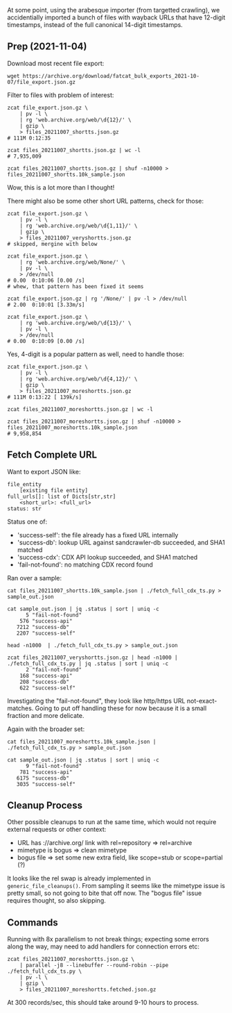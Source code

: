 
At some point, using the arabesque importer (from targetted crawling), we
accidentially imported a bunch of files with wayback URLs that have 12-digit
timestamps, instead of the full canonical 14-digit timestamps.


## Prep (2021-11-04)

Download most recent file export:

    wget https://archive.org/download/fatcat_bulk_exports_2021-10-07/file_export.json.gz

Filter to files with problem of interest:

    zcat file_export.json.gz \
        | pv -l \
        | rg 'web.archive.org/web/\d{12}/' \
        | gzip \
        > files_20211007_shortts.json.gz
    # 111M 0:12:35

    zcat files_20211007_shortts.json.gz | wc -l
    # 7,935,009

    zcat files_20211007_shortts.json.gz | shuf -n10000 > files_20211007_shortts.10k_sample.json

Wow, this is a lot more than I thought!

There might also be some other short URL patterns, check for those:

    zcat file_export.json.gz \
        | pv -l \
        | rg 'web.archive.org/web/\d{1,11}/' \
        | gzip \
        > files_20211007_veryshortts.json.gz
    # skipped, mergine with below

    zcat file_export.json.gz \
        | rg 'web.archive.org/web/None/' \
        | pv -l \
        > /dev/null
    # 0.00  0:10:06 [0.00 /s]
    # whew, that pattern has been fixed it seems

    zcat file_export.json.gz | rg '/None/' | pv -l > /dev/null
    # 2.00  0:10:01 [3.33m/s]

    zcat file_export.json.gz \
        | rg 'web.archive.org/web/\d{13}/' \
        | pv -l \
        > /dev/null
    # 0.00  0:10:09 [0.00 /s]

Yes, 4-digit is a popular pattern as well, need to handle those:

    zcat file_export.json.gz \
        | pv -l \
        | rg 'web.archive.org/web/\d{4,12}/' \
        | gzip \
        > files_20211007_moreshortts.json.gz
    # 111M 0:13:22 [ 139k/s]

    zcat files_20211007_moreshortts.json.gz | wc -l

    zcat files_20211007_moreshortts.json.gz | shuf -n10000 > files_20211007_moreshortts.10k_sample.json
    # 9,958,854

## Fetch Complete URL

Want to export JSON like:

    file_entity
        [existing file entity]
    full_urls[]: list of Dicts[str,str]
        <short_url>: <full_url>
    status: str

Status one of:

- 'success-self': the file already has a fixed URL internally
- 'success-db': lookup URL against sandcrawler-db succeeded, and SHA1 matched
- 'success-cdx': CDX API lookup succeeded, and SHA1 matched
- 'fail-not-found': no matching CDX record found

Ran over a sample:

    cat files_20211007_shortts.10k_sample.json | ./fetch_full_cdx_ts.py > sample_out.json

    cat sample_out.json | jq .status | sort | uniq -c
          5 "fail-not-found"
        576 "success-api"
       7212 "success-db"
       2207 "success-self"

    head -n1000  | ./fetch_full_cdx_ts.py > sample_out.json

    zcat files_20211007_veryshortts.json.gz | head -n1000 | ./fetch_full_cdx_ts.py | jq .status | sort | uniq -c
          2 "fail-not-found"
        168 "success-api"
        208 "success-db"
        622 "success-self"

Investigating the "fail-not-found", they look like http/https URL
not-exact-matches. Going to put off handling these for now because it is a
small fraction and more delicate.

Again with the broader set:

    cat files_20211007_moreshortts.10k_sample.json | ./fetch_full_cdx_ts.py > sample_out.json

    cat sample_out.json | jq .status | sort | uniq -c
          9 "fail-not-found"
        781 "success-api"
       6175 "success-db"
       3035 "success-self"


## Cleanup Process

Other possible cleanups to run at the same time, which would not require
external requests or other context:

- URL has ://archive.org/ link with rel=repository => rel=archive
- mimetype is bogus => clean mimetype
- bogus file => set some new extra field, like scope=stub or scope=partial (?)

It looks like the rel swap is already implemented in `generic_file_cleanups()`.
From sampling it seems like the mimetype issue is pretty small, so not going to
bite that off now. The "bogus file" issue requires thought, so also skipping.

## Commands

Running with 8x parallelism to not break things; expecting some errors along
the way, may need to add handlers for connection errors etc:

    zcat files_20211007_moreshortts.json.gz \
        | parallel -j8 --linebuffer --round-robin --pipe ./fetch_full_cdx_ts.py \
        | pv -l \
        | gzip \
        > files_20211007_moreshortts.fetched.json.gz

At 300 records/sec, this should take around 9-10 hours to process.
